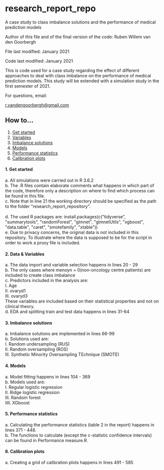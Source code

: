 # research_report_repo
 A case study to class imbalance solutions and the performance of medical prediction models

Author of this file and of the final version of the code: Ruben Willem van den Goorbergh

File last modified: January 2021

Code last modified: January 2021

This is code used for a case study regarding the effect of different approaches to deal with class imbalance on the performance of medical prediction models. This study will be extended with a simulation study in the first semester of 2021.

For questions, email:

r.vandengoorbergh@gmail.com

## How to...
1. [Get started](#start)
2. [Variables](#variables)
3. [Imbalance solutions](#imbalance)
4. [Models](#models)
5. [Performance statistics](#performance)
6. [Calibration plots](#calibration)

#### 1. Get started <a name="start"></a>
 a. All simulations were carried out in R 3.6.2<br /> 
 b. The .R files contain elaborate comments what happens in which part of the code, therefore only a description on where to find which process can be found in this file. <br />
 c. Note that in line 21 the working directory should be specified as the path to the folder "research_report_repository".<br />  
 d. The used R packages are: install.packages(c("tidyverse", "summarytools", "randomForest", "glmnet", "glmnetUtils", "xgboost", "data.table", "caret", "smotefamily", "xtable")) <br /> 
 e. Due to privacy concerns, the original data is not included in this repository. To illustrate where the data is supposed to be for the script in order to work  a proxy file is included. 

#### 2. Data & Variables <a name="variables"></a>
a. The data import and variable selection happens in lines 20 - 29<br />
b. The only cases where menoyn = 0(non-oncology centre patients) are included to create class imbalance<br />
c. Predictors included in the analysis are:<br />
   I. Age<br />
   II. ovaryd1<br />
   III. ovaryd3<br />
 These variables are included based on their statistical properties and not on clinical theory.<br /> 
 d. EDA and splitting train and test data happens in lines 31-64

 #### 3. Imbalance solutions <a name="imbalance"></a>
 a. Imbalance solutions are implemented in lines 66-99<br />
 b. Solutions used are:<br />
   I. Random undersampling (RUS)<br />
   II. Random oversampling (ROS)<br />
   III. Synthetic Minority Oversampling TEchnique (SMOTE)
 
 #### 4. Models <a name="models"></a>
 a. Model fitting happens in lines 104 - 369<br />
 b. Models used are:<br />
   I. Regular logistic regression<br />
   II. Ridge logistic regression<br />
   III. Random forest<br />
   IIII. XGboost
 
 #### 5. Performance statistics <a name="performance"></a>
 a. Calculating the performance statistics (table 2 in the report) happens in lines 371 - 448.<br />
 b. The functions to calculate (except the c-statistic confidence intervals) can be found in Performance measure.R.
 
 #### 6. Calibration plots <a name="calibration"></a>
 a. Creating a grid of calibration plots happens in lines 491 - 585
 

